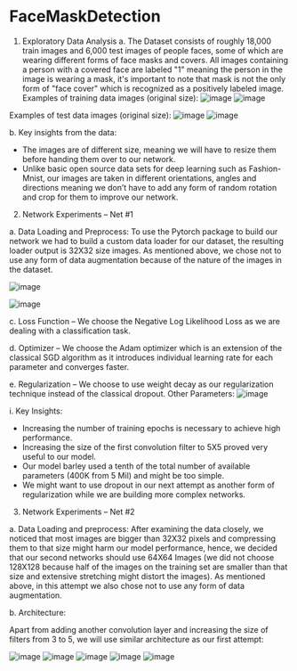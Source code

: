 # FaceMaskDetection

1.	Exploratory Data Analysis
a.	The Dataset consists of roughly 18,000 train images and 6,000 test images of people faces, some of which are wearing different forms of face masks and covers.
All images containing a person with a covered face are labeled "1" meaning the person in the image is wearing a mask, it's important to note that mask is not the only form of "face cover" which is recognized as a positively labeled image.
Examples of training data images (original size):
![image](https://user-images.githubusercontent.com/26842519/94170473-cc0b5400-fe98-11ea-90a2-3d1c9209ff62.png)
![image](https://user-images.githubusercontent.com/26842519/94170490-d1689e80-fe98-11ea-962d-a10b9f55cdd8.png)


Examples of test data images (original size):
![image](https://user-images.githubusercontent.com/26842519/94170515-d9284300-fe98-11ea-93d1-56ed5fb485f1.png)
![image](https://user-images.githubusercontent.com/26842519/94170523-db8a9d00-fe98-11ea-85ad-2a12587017d4.png)

b.	Key insights from the data:
-	The images are of different size, meaning we will have to resize them before handing them over to our network.
-	Unlike basic open source data sets for deep learning such as Fashion-Mnist, our images are taken in different orientations, angles and directions meaning we don’t have to add any form of random rotation and crop for them to improve our network.
2.	Network Experiments – Net #1

a.	Data Loading and Preprocess:
To use the Pytorch package to build our network we had to build a custom data loader for our dataset, the resulting loader output is 32X32 size images.
As mentioned above, we chose not to use any form of data augmentation because of the nature of the images in the dataset.

![image](https://user-images.githubusercontent.com/26842519/94171929-86e82180-fe9a-11ea-98f4-ef0c6bacfc96.png)

![image](https://user-images.githubusercontent.com/26842519/94171953-8e0f2f80-fe9a-11ea-887c-40f2bf2f2a66.png)

c.	Loss Function – We choose the Negative Log Likelihood Loss as we are dealing with a classification task.

d.	Optimizer – We choose the Adam optimizer which is an extension of the classical SGD algorithm as it introduces individual learning rate for each parameter and converges faster.

e.	Regularization – We choose to use weight decay as our regularization technique instead of the classical dropout.
Other Parameters:
![image](https://user-images.githubusercontent.com/26842519/94170652-feb54c80-fe98-11ea-982e-232fdad89c6b.png)

i.	Key Insights:
-	Increasing the number of training epochs is necessary to achieve high performance. 
-	Increasing the size of the first convolution filter to 5X5 proved very useful to our model.
-	Our model barley used a tenth of the total number of available parameters (400K from 5 Mil) and might be too simple.
-	We might want to use dropout in our next attempt as another form of regularization while we are building more complex networks.

3.	Network Experiments – Net #2

a.	Data Loading and preprocess:
After examining the data closely, we noticed that most images are bigger than 32X32 pixels and compressing them to that size might harm our model performance, hence, we decided that our second networks should use 64X64 Images (we did not choose 128X128 because half of the images on the training set are smaller than that size and extensive stretching might distort the images).
As mentioned above, in this attempt we also chose not to use any form of data augmentation.

b.	Architecture:

Apart from adding another convolution layer and increasing the size of filters from 3 to 5, we will use similar architecture as our first attempt:

![image](https://user-images.githubusercontent.com/26842519/94170672-04ab2d80-fe99-11ea-8834-1c86a99397dc.png)
![image](https://user-images.githubusercontent.com/26842519/94170690-08d74b00-fe99-11ea-8b74-cab74332b388.png)
![image](https://user-images.githubusercontent.com/26842519/94170706-0ecd2c00-fe99-11ea-9eb8-2d0b293816c5.png)
![image](https://user-images.githubusercontent.com/26842519/94170733-18569400-fe99-11ea-93c6-fd11c878a414.png)
![image](https://user-images.githubusercontent.com/26842519/94170775-24daec80-fe99-11ea-8e14-68547c8c80db.png)
